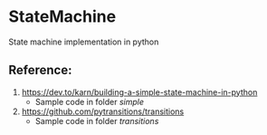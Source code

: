 # StateMachine
State machine implementation in python

## Reference:
  1. https://dev.to/karn/building-a-simple-state-machine-in-python
     - Sample code in folder *simple*
  2. https://github.com/pytransitions/transitions
     - Sample code in folder *transitions*

